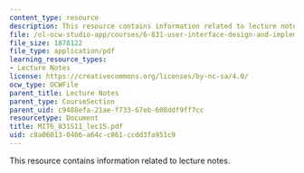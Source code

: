 ```yaml
---
content_type: resource
description: This resource contains information related to lecture notes.
file: /ol-ocw-studio-app/courses/6-831-user-interface-design-and-implementation-spring-2011/c8a060130406a64cc861ccdd3fa951c9_MIT6_831S11_lec15.pdf
file_size: 1878122
file_type: application/pdf
learning_resource_types:
- Lecture Notes
license: https://creativecommons.org/licenses/by-nc-sa/4.0/
ocw_type: OCWFile
parent_title: Lecture Notes
parent_type: CourseSection
parent_uid: c9488efa-21ae-f733-67eb-608ddf9ff7cc
resourcetype: Document
title: MIT6_831S11_lec15.pdf
uid: c8a06013-0406-a64c-c861-ccdd3fa951c9
---
```

This resource contains information related to lecture notes.